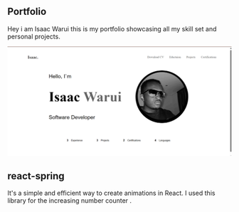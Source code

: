## Portfolio
Hey i am Isaac Warui this is my portfolio showcasing all my skill set and personal projects.

![home page](public/assets/home.png)


## react-spring 
It's a simple and efficient way to create animations in React. I used this library for the increasing number counter . 